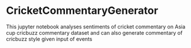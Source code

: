 # CricketCommentaryGenerator
This jupyter notebook analyses sentiments of cricket commentary on Asia cup cricbuzz commentary dataset and can also generate commentary of cricbuzz style given input of events
